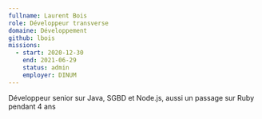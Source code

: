 ```yaml
---
fullname: Laurent Bois
role: Développeur transverse
domaine: Développement
github: lbois
missions:
  - start: 2020-12-30
    end: 2021-06-29
    status: admin
    employer: DINUM
---
```

Développeur senior sur Java, SGBD et Node.js, aussi un passage sur Ruby pendant 4 ans
